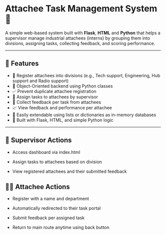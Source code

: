# Attachee Task Management System 🚀

A simple web-based system built with **Flask**, **HTML** and **Python** that helps a supervisor manage industrial attachees (interns) by grouping them into divisions, assigning tasks, collecting feedback, and scoring performance.

---

## 🔧 Features

- 👥 Register attachees into divisions (e.g., Tech support, Engineering, Hub support and Radio support)
- 🧠 Object-Oriented backend using Python classes
- ✅ Prevent duplicate attachee registration
- 📝 Assign tasks to attachees by supervisor
- 💬 Collect feedback per task from attachees
- 📈 View feedback and performance per attachee
- 🔁 Easily extendable using lists or dictionaries as in-memory databases
- 📎 Built with Flask, HTML, and simple Python logic

---

## 🔧 Supervisor Actions
- Access dashboard via index.html

- Assign tasks to attachees based on division

- View registered attachees and their submitted feedback

## 🧑‍💼 Attachee Actions
- Register with a name and department

- Automatically redirected to their task portal

- Submit feedback per assigned task

- Return to main route anytime using back button


